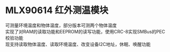 # MLX90614 红外测温模块

可测量环境温度和物体温度，部分版本可测两个物体温度  
实现了对RAM的读取功能和EEPROM的读写功能，使用CRC-8实现SMBus的PEC校验功能  
现支持读取物体温度、读取环境温度、改变设备I2C地址，休眠、唤醒功能  